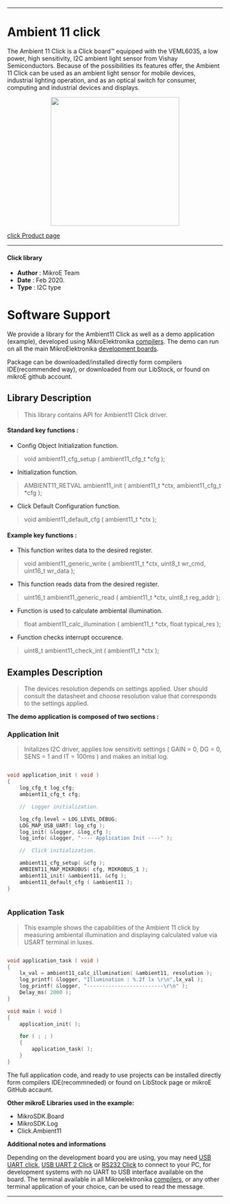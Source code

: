  
---
# Ambient 11 click

 The Ambient 11 Click is a Click board™ equipped with the VEML6035,
 a low power, high sensitivity, I2C ambient light sensor from Vishay Semiconductors.
 Because of the possibilities its features offer,
 the Ambient 11 Click can be used as an ambient light sensor for mobile devices,
 industrial lighting operation, and as an optical switch for consumer,
 computing and industrial devices and displays.

<p align="center">
  <img src="https://download.mikroe.com/images/click_for_ide/ambient11_click.png" height=300px>
</p>

[click Product page](https://www.mikroe.com/ambient-11-click)

---


#### Click library 

- **Author**        : MikroE Team
- **Date**          : Feb 2020.
- **Type**          : I2C type


# Software Support

We provide a library for the Ambient11 Click 
as well as a demo application (example), developed using MikroElektronika 
[compilers](https://shop.mikroe.com/compilers). 
The demo can run on all the main MikroElektronika [development boards](https://shop.mikroe.com/development-boards).

Package can be downloaded/installed directly form compilers IDE(recommended way), or downloaded from our LibStock, or found on mikroE github account. 

## Library Description

> This library contains API for Ambient11 Click driver.

#### Standard key functions :

- Config Object Initialization function.
> void ambient11_cfg_setup ( ambient11_cfg_t *cfg ); 
 
- Initialization function.
> AMBIENT11_RETVAL ambient11_init ( ambient11_t *ctx, ambient11_cfg_t *cfg );

- Click Default Configuration function.
> void ambient11_default_cfg ( ambient11_t *ctx );


#### Example key functions :

- This function writes data to the desired register.
> void ambient11_generic_write ( ambient11_t *ctx, uint8_t wr_cmd, uint16_t wr_data );
 
- This function reads data from the desired register.
> uint16_t ambient11_generic_read ( ambient11_t *ctx, uint8_t reg_addr );

- Function is used to calculate ambiental illumination.
> float ambient11_calc_illumination ( ambient11_t *ctx, float typical_res );

- Function checks interrupt occurence.
> uint8_t ambient11_check_int ( ambient11_t *ctx );

## Examples Description


> The devices resolution depends on settings applied.
>  User should consult the datasheet and choose resolution value 
>   that corresponds to the settings applied.


**The demo application is composed of two sections :**

### Application Init 


> Initalizes I2C driver, applies low sensitiviti settings
>( GAIN = 0, DG = 0, SENS = 1 and IT = 100ms ) and makes an initial log.
 

```c

void application_init ( void )
{
    log_cfg_t log_cfg;
    ambient11_cfg_t cfg;

    //  Logger initialization.

    log_cfg.level = LOG_LEVEL_DEBUG;
    LOG_MAP_USB_UART( log_cfg );
    log_init( &logger, &log_cfg );
    log_info( &logger, "---- Application Init ----" );

    //  Click initialization.

    ambient11_cfg_setup( &cfg );
    AMBIENT11_MAP_MIKROBUS( cfg, MIKROBUS_1 );
    ambient11_init( &ambient11, &cfg );
    ambient11_default_cfg ( &ambient11 );
}
  
```

### Application Task


> This example shows the capabilities of the Ambient 11 click by measuring
>  ambiental illumination and displaying calculated value via USART terminal in luxes.
 

```c

void application_task ( void )
{
    lx_val = ambient11_calc_illumination( &ambient11, resolution );
    log_printf( &logger, "Illumination : %.2f lx \r\n",lx_val );
    log_printf( &logger, "-------------------------\r\n" );
    Delay_ms( 2000 );
}

void main ( void )
{
    application_init( );

    for ( ; ; )
    {
        application_task( );
    }
}

```

The full application code, and ready to use projects can be  installed directly form compilers IDE(recommneded) or found on LibStock page or mikroE GitHub accaunt.

**Other mikroE Libraries used in the example:** 

- MikroSDK.Board
- MikroSDK.Log
- Click.Ambient11

**Additional notes and informations**

Depending on the development board you are using, you may need 
[USB UART click](https://shop.mikroe.com/usb-uart-click), 
[USB UART 2 Click](https://shop.mikroe.com/usb-uart-2-click) or 
[RS232 Click](https://shop.mikroe.com/rs232-click) to connect to your PC, for 
development systems with no UART to USB interface available on the board. The 
terminal available in all Mikroelektronika 
[compilers](https://shop.mikroe.com/compilers), or any other terminal application 
of your choice, can be used to read the message.



---
